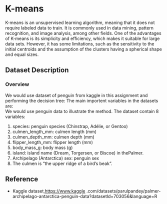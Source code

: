 # K-means

K-means is an unsupervised learning algorithm, meaning that it does not require labeled data to train. It is commonly used in data mining, pattern recognition, and image analysis, among other fields. One of the advantages of K-means is its simplicity and efficiency, which makes it suitable for large data sets. However, it has some limitations, such as the sensitivity to the initial centroids and the assumption of the clusters having a spherical shape and equal sizes.

## Dataset Description 

### Overview
We would use dataset of penguin from kaggle in this assignment and performing the decision tree:
The main importent variables in the datasets are:  
We would use penguin data to illustrate the method.
The dataset contain 8 variables: 
1. species: penguin species (Chinstrap, Adélie, or Gentoo)
2. culmen_length_mm: culmen length (mm)
3. culmen_depth_mm: culmen depth (mm)
4. flipper_length_mm: flipper length (mm)
5. body_mass_g: body mass (g)
6. island: island name (Dream, Torgersen, or Biscoe) in thePalmer. 
7. Archipelago (Antarctica) sex: penguin sex
8. The culmen is “the upper ridge of a bird’s beak”.



## Reference 
* Kaggle dataset,https://www.kaggle .com/datasets/parulpandey/palmer-archipelago-antarctica-penguin-data?datasetId=703056&language=R 

